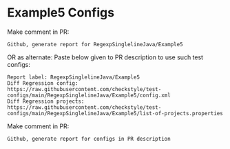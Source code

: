 # Example5 Configs
Make comment in PR:
```
Github, generate report for RegexpSinglelineJava/Example5
```
OR as alternate:
Paste below given to PR description to use such test configs:
```
Report label: RegexpSinglelineJava/Example5
Diff Regression config: https://raw.githubusercontent.com/checkstyle/test-configs/main/RegexpSinglelineJava/Example5/config.xml
Diff Regression projects: https://raw.githubusercontent.com/checkstyle/test-configs/main/RegexpSinglelineJava/Example5/list-of-projects.properties
```
Make comment in PR:
```
Github, generate report for configs in PR description
```
